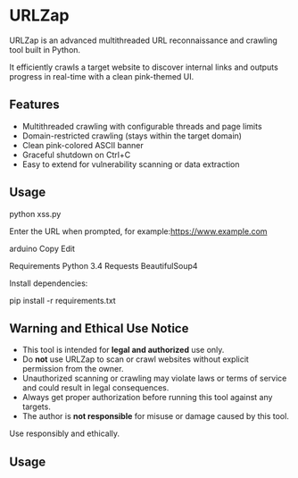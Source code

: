 
# URLZap

URLZap is an advanced multithreaded URL reconnaissance and crawling tool built in Python.

It efficiently crawls a target website to discover internal links and outputs progress in real-time with a clean pink-themed UI.

## Features

- Multithreaded crawling with configurable threads and page limits  
- Domain-restricted crawling (stays within the target domain)  
- Clean pink-colored ASCII banner  
- Graceful shutdown on Ctrl+C  
- Easy to extend for vulnerability scanning or data extraction

## Usage

python xss.py

Enter the URL when prompted, for example:https://www.example.com


arduino
Copy
Edit

Requirements
Python 3.4
Requests
BeautifulSoup4

Install dependencies:

pip install -r requirements.txt

## Warning and Ethical Use Notice

- This tool is intended for **legal and authorized** use only.  
- Do **not** use URLZap to scan or crawl websites without explicit permission from the owner.  
- Unauthorized scanning or crawling may violate laws or terms of service and could result in legal consequences.  
- Always get proper authorization before running this tool against any targets.  
- The author is **not responsible** for misuse or damage caused by this tool.

Use responsibly and ethically.

## Usage



